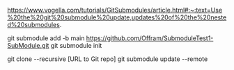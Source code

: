 https://www.vogella.com/tutorials/GitSubmodules/article.html#:~:text=Use%20the%20git%20submodule%20update,updates%20of%20the%20nested%20submodules.


git submodule add -b main https://github.com/Offram/SubmoduleTest1-SubModule.git
git submodule init

git clone --recursive [URL to Git repo]
git submodule update --remote